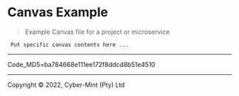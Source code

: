 # Canvas Example

> Example Canvas file for a project or microservice

```
 Put specific canvas contents here ...
```

---

Code_MD5=ba784668e111ee172f8ddcd8b51e4510

---
Copyright &copy; 2022, Cyber-Mint (Pty) Ltd
